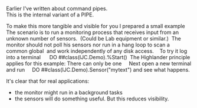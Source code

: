 Earlier I've written about command pipes.  
This is the internal variant of a PIPE.  
 
To make this more tangible and visible for you I prepared a small example
 
The scenario is to run a monitoring process that receives
input from an unknown number of sensors. 
(Could be Lab equipment or similar.) 
The monitor should not poll his sensors nor run
in a hang loop to scan a common global 
and work independently of any disk access. 
 
To try it log into a terminal 
    DO ##class(IJC.Demo).%Start() 
The Highlander principle applies for this example: There can only be one 
  
Next open a new terminal and run
    DO ##class(IJC.Demo).Sensor("mytext")
and see what happens.

It's clear that for real applications:
- the monitor might run in a background tasks
- the sensors will do something useful. But this reduces visibility.
